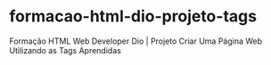 # formacao-html-dio-projeto-tags
Formação HTML Web Developer Dio | Projeto Criar Uma Página Web Utilizando as Tags Aprendidas
